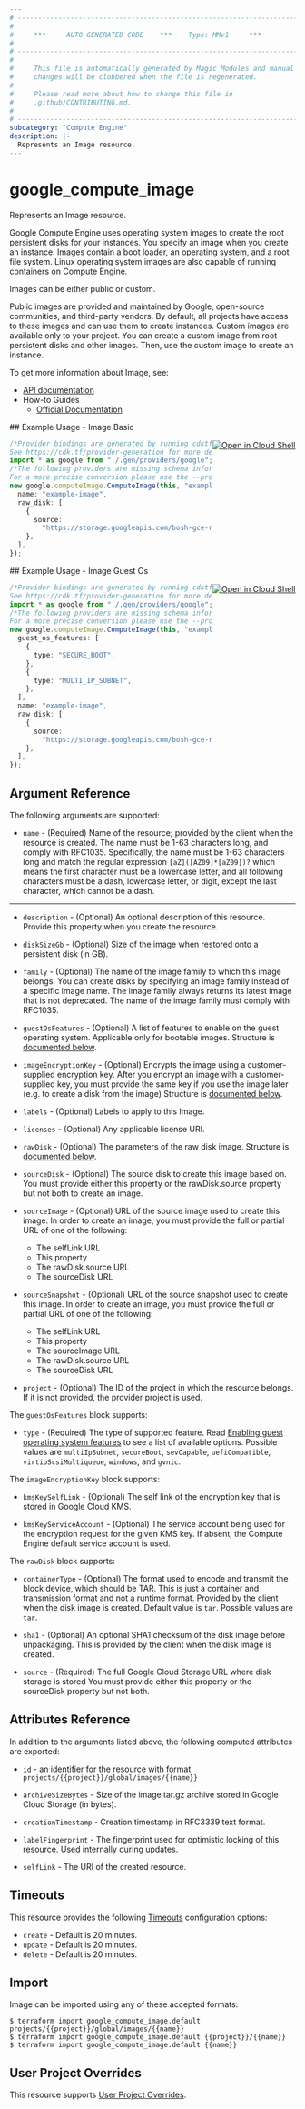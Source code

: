 ```yaml
---
# ----------------------------------------------------------------------------
#
#     ***     AUTO GENERATED CODE    ***    Type: MMv1     ***
#
# ----------------------------------------------------------------------------
#
#     This file is automatically generated by Magic Modules and manual
#     changes will be clobbered when the file is regenerated.
#
#     Please read more about how to change this file in
#     .github/CONTRIBUTING.md.
#
# ----------------------------------------------------------------------------
subcategory: "Compute Engine"
description: |-
  Represents an Image resource.
---
```


# google\_compute\_image

Represents an Image resource.

Google Compute Engine uses operating system images to create the root
persistent disks for your instances. You specify an image when you create
an instance. Images contain a boot loader, an operating system, and a
root file system. Linux operating system images are also capable of
running containers on Compute Engine.

Images can be either public or custom.

Public images are provided and maintained by Google, open-source
communities, and third-party vendors. By default, all projects have
access to these images and can use them to create instances.  Custom
images are available only to your project. You can create a custom image
from root persistent disks and other images. Then, use the custom image
to create an instance.

To get more information about Image, see:

* [API documentation](https://cloud.google.com/compute/docs/reference/v1/images)
* How-to Guides
  * [Official Documentation](https://cloud.google.com/compute/docs/images)

<div class = "oics-button" style="float: right; margin: 0 0 -15px">
  <a href="https://console.cloud.google.com/cloudshell/open?cloudshell_git_repo=https%3A%2F%2Fgithub.com%2Fterraform-google-modules%2Fdocs-examples.git&cloudshell_working_dir=image_basic&cloudshell_image=gcr.io%2Fgraphite-cloud-shell-images%2Fterraform%3Alatest&open_in_editor=main.tf&cloudshell_print=.%2Fmotd&cloudshell_tutorial=.%2Ftutorial.md" target="_blank">
    <img alt="Open in Cloud Shell" src="//gstatic.com/cloudssh/images/open-btn.svg" style="max-height: 44px; margin: 32px auto; max-width: 100%;">
  </a>
</div>
## Example Usage - Image Basic

```typescript
/*Provider bindings are generated by running cdktf get.
See https://cdk.tf/provider-generation for more details.*/
import * as google from "./.gen/providers/google";
/*The following providers are missing schema information and might need manual adjustments to synthesize correctly: google.
For a more precise conversion please use the --provider flag in convert.*/
new google.computeImage.ComputeImage(this, "example", {
  name: "example-image",
  raw_disk: [
    {
      source:
        "https://storage.googleapis.com/bosh-gce-raw-stemcells/bosh-stemcell-97.98-google-kvm-ubuntu-xenial-go_agent-raw-1557960142.tar.gz",
    },
  ],
});

```

<div class = "oics-button" style="float: right; margin: 0 0 -15px">
  <a href="https://console.cloud.google.com/cloudshell/open?cloudshell_git_repo=https%3A%2F%2Fgithub.com%2Fterraform-google-modules%2Fdocs-examples.git&cloudshell_working_dir=image_guest_os&cloudshell_image=gcr.io%2Fgraphite-cloud-shell-images%2Fterraform%3Alatest&open_in_editor=main.tf&cloudshell_print=.%2Fmotd&cloudshell_tutorial=.%2Ftutorial.md" target="_blank">
    <img alt="Open in Cloud Shell" src="//gstatic.com/cloudssh/images/open-btn.svg" style="max-height: 44px; margin: 32px auto; max-width: 100%;">
  </a>
</div>
## Example Usage - Image Guest Os

```typescript
/*Provider bindings are generated by running cdktf get.
See https://cdk.tf/provider-generation for more details.*/
import * as google from "./.gen/providers/google";
/*The following providers are missing schema information and might need manual adjustments to synthesize correctly: google.
For a more precise conversion please use the --provider flag in convert.*/
new google.computeImage.ComputeImage(this, "example", {
  guest_os_features: [
    {
      type: "SECURE_BOOT",
    },
    {
      type: "MULTI_IP_SUBNET",
    },
  ],
  name: "example-image",
  raw_disk: [
    {
      source:
        "https://storage.googleapis.com/bosh-gce-raw-stemcells/bosh-stemcell-97.98-google-kvm-ubuntu-xenial-go_agent-raw-1557960142.tar.gz",
    },
  ],
});

```

## Argument Reference

The following arguments are supported:

* `name` -
  (Required)
  Name of the resource; provided by the client when the resource is
  created. The name must be 1-63 characters long, and comply with
  RFC1035. Specifically, the name must be 1-63 characters long and
  match the regular expression `[aZ]([AZ09]*[aZ09])?` which means
  the first character must be a lowercase letter, and all following
  characters must be a dash, lowercase letter, or digit, except the
  last character, which cannot be a dash.

***

*   `description` -
    (Optional)
    An optional description of this resource. Provide this property when
    you create the resource.

*   `diskSizeGb` -
    (Optional)
    Size of the image when restored onto a persistent disk (in GB).

*   `family` -
    (Optional)
    The name of the image family to which this image belongs. You can
    create disks by specifying an image family instead of a specific
    image name. The image family always returns its latest image that is
    not deprecated. The name of the image family must comply with
    RFC1035.

*   `guestOsFeatures` -
    (Optional)
    A list of features to enable on the guest operating system.
    Applicable only for bootable images.
    Structure is [documented below](#nested_guest_os_features).

*   `imageEncryptionKey` -
    (Optional)
    Encrypts the image using a customer-supplied encryption key.
    After you encrypt an image with a customer-supplied key, you must
    provide the same key if you use the image later (e.g. to create a
    disk from the image)
    Structure is [documented below](#nested_image_encryption_key).

*   `labels` -
    (Optional)
    Labels to apply to this Image.

*   `licenses` -
    (Optional)
    Any applicable license URI.

*   `rawDisk` -
    (Optional)
    The parameters of the raw disk image.
    Structure is [documented below](#nested_raw_disk).

*   `sourceDisk` -
    (Optional)
    The source disk to create this image based on.
    You must provide either this property or the
    rawDisk.source property but not both to create an image.

*   `sourceImage` -
    (Optional)
    URL of the source image used to create this image. In order to create an image, you must provide the full or partial
    URL of one of the following:
    * The selfLink URL
    * This property
    * The rawDisk.source URL
    * The sourceDisk URL

*   `sourceSnapshot` -
    (Optional)
    URL of the source snapshot used to create this image.
    In order to create an image, you must provide the full or partial URL of one of the following:
    * The selfLink URL
    * This property
    * The sourceImage URL
    * The rawDisk.source URL
    * The sourceDisk URL

*   `project` - (Optional) The ID of the project in which the resource belongs.
    If it is not provided, the provider project is used.

<a name="nested_guest_os_features"></a>The `guestOsFeatures` block supports:

* `type` -
  (Required)
  The type of supported feature. Read [Enabling guest operating system features](https://cloud.google.com/compute/docs/images/create-delete-deprecate-private-images#guest-os-features) to see a list of available options.
  Possible values are `multiIpSubnet`, `secureBoot`, `sevCapable`, `uefiCompatible`, `virtioScsiMultiqueue`, `windows`, and `gvnic`.

<a name="nested_image_encryption_key"></a>The `imageEncryptionKey` block supports:

*   `kmsKeySelfLink` -
    (Optional)
    The self link of the encryption key that is stored in Google Cloud
    KMS.

*   `kmsKeyServiceAccount` -
    (Optional)
    The service account being used for the encryption request for the
    given KMS key. If absent, the Compute Engine default service
    account is used.

<a name="nested_raw_disk"></a>The `rawDisk` block supports:

*   `containerType` -
    (Optional)
    The format used to encode and transmit the block device, which
    should be TAR. This is just a container and transmission format
    and not a runtime format. Provided by the client when the disk
    image is created.
    Default value is `tar`.
    Possible values are `tar`.

*   `sha1` -
    (Optional)
    An optional SHA1 checksum of the disk image before unpackaging.
    This is provided by the client when the disk image is created.

*   `source` -
    (Required)
    The full Google Cloud Storage URL where disk storage is stored
    You must provide either this property or the sourceDisk property
    but not both.

## Attributes Reference

In addition to the arguments listed above, the following computed attributes are exported:

*   `id` - an identifier for the resource with format `projects/{{project}}/global/images/{{name}}`

*   `archiveSizeBytes` -
    Size of the image tar.gz archive stored in Google Cloud Storage (in
    bytes).

*   `creationTimestamp` -
    Creation timestamp in RFC3339 text format.

*   `labelFingerprint` -
    The fingerprint used for optimistic locking of this resource. Used
    internally during updates.

*   `selfLink` - The URI of the created resource.

## Timeouts

This resource provides the following
[Timeouts](https://developer.hashicorp.com/terraform/plugin/sdkv2/resources/retries-and-customizable-timeouts) configuration options:

* `create` - Default is 20 minutes.
* `update` - Default is 20 minutes.
* `delete` - Default is 20 minutes.

## Import

Image can be imported using any of these accepted formats:

```console
$ terraform import google_compute_image.default projects/{{project}}/global/images/{{name}}
$ terraform import google_compute_image.default {{project}}/{{name}}
$ terraform import google_compute_image.default {{name}}
```

## User Project Overrides

This resource supports [User Project Overrides](https://registry.terraform.io/providers/hashicorp/google/latest/docs/guides/provider_reference#user_project_override).

